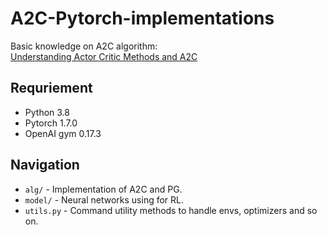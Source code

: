 # A2C-Pytorch-implementations

Basic knowledge on A2C algorithm:  
[Understanding Actor Critic Methods and A2C](https://towardsdatascience.com/understanding-actor-critic-methods-931b97b6df3f)

## Requriement

- Python 3.8  
- Pytorch 1.7.0  
- OpenAI gym 0.17.3  

## Navigation

* `alg/` - Implementation of A2C and PG.  
* `model/` - Neural networks using for RL.  
* `utils.py` - Command utility methods to handle envs, optimizers and so on.  
